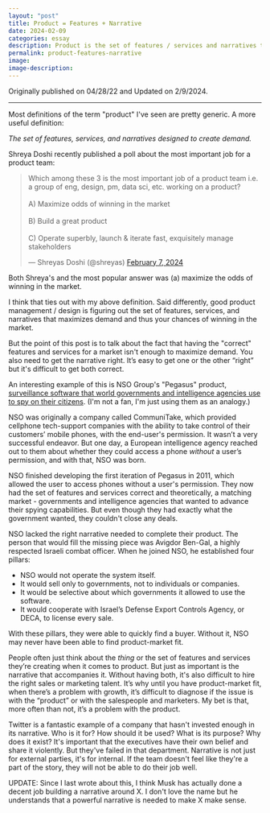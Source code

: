 ```yaml
---
layout: "post"
title: Product = Features + Narrative
date: 2024-02-09
categories: essay
description: Product is the set of features / services and narratives that enable something to be purchased.
permalink: product-features-narrative
image:
image-description:
---
```


Originally published on 04/28/22 and Updated on 2/9/2024.

---

Most definitions of the term "product" I've seen are pretty generic. A more useful definition:

_The set of features, services, and narratives designed to create demand._ 

Shreya Doshi recently published a poll about the most important job for a product team:

<blockquote class="twitter-tweet"><p lang="en" dir="ltr">Which among these 3 is the most important job of a product team i.e. a group of eng, design, pm, data sci, etc. working on a product?<br><br>A) Maximize odds of winning in the market<br><br>B) Build a great product<br><br>C) Operate superbly, launch &amp; iterate fast, exquisitely manage stakeholders</p>&mdash; Shreyas Doshi (@shreyas) <a href="https://twitter.com/shreyas/status/1755304339856593240?ref_src=twsrc%5Etfw">February 7, 2024</a></blockquote> <script async src="https://platform.twitter.com/widgets.js" charset="utf-8"></script>

Both Shreya's and the most popular answer was (a) maximize the odds of winning in the market.

I think that ties out with my above definition. Said differently, good product management / design is figuring out the set of features, services, and narratives that maximizes demand and thus your chances of winning in the market.

But the point of this post is to talk about the fact that having the "correct" features and services for a market isn't enough to maximize demand. You also need to get the narrative right. It’s easy to get one or the other “right” but it's difficult to get both correct.

An interesting example of this is NSO Group's "Pegasus" product, [surveillance software that world governments and intelligence agencies use to spy on their citizens](https://www.newyorker.com/magazine/2022/04/25/how-democracies-spy-on-their-citizens). (I'm not a fan, I'm just using them as an analogy.)

NSO was originally a company called CommuniTake, which provided cellphone tech-support companies with the ability to take control of their customers’ mobile phones, with the end-user's permission. It wasn’t a very successful endeavor. But one day, a European intelligence agency reached out to them about whether they could access a phone *without* a user’s permission, and with that, NSO was born.

NSO finished developing the first iteration of Pegasus in 2011, which allowed the user to access phones without a user's permission. They now had the set of features and services correct and theoretically, a matching market - governments and intelligence agencies that wanted to advance their spying capabilities. But even though they had exactly what the government wanted, they couldn't close any deals.

NSO lacked the right narrative needed to complete their product. The person that would fill the missing piece was Avigdor Ben-Gal, a highly respected Israeli combat officer. When he joined NSO, he established four pillars:

- NSO would not operate the system itself.
- It would sell only to governments, not to individuals or companies.
- It would be selective about which governments it allowed to use the software.
- It would cooperate with Israel’s Defense Export Controls Agency, or DECA, to license every sale.

With these pillars, they were able to quickly find a buyer. Without it, NSO may never have been able to find product-market fit.

People often just think about the _thing_ or the set of features and services they’re creating when it comes to product. But just as important is the narrative that accompanies it. Without having both, it's also difficult to hire the right sales or marketing talent. It’s why until you have product-market fit, when there’s a problem with growth, it’s difficult to diagnose if the issue is with the “product” or with the salespeople and marketers. My bet is that, more often than not, it’s a problem with the product.

Twitter is a fantastic example of a company that hasn't invested enough in its narrative. Who is it for? How should it be used? What is its purpose? Why does it exist? It's important that the executives have their own belief and share it violently. But they've failed in that department. Narrative is not just for external parties, it's for internal. If the team doesn't feel like they're a part of the story, they will not be able to do their job well.

UPDATE: Since I last wrote about this, I think Musk has actually done a decent job building a narrative around X. I don't love the name but he understands that a powerful narrative is needed to make X make sense.